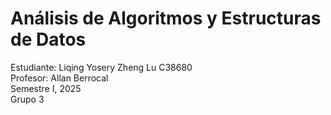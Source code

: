 # Análisis de Algoritmos y Estructuras de Datos

Estudiante: Liqing Yosery Zheng Lu C38680 <br>
Profesor: Allan Berrocal <br>
Semestre I, 2025 <br>
Grupo 3

